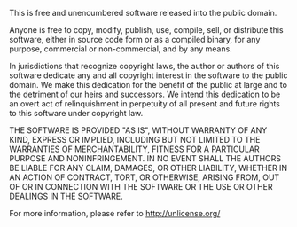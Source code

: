 This is free and unencumbered software released into the public domain.

Anyone is free to copy, modify, publish, use, compile, sell, or distribute this software, 
either in source code form or as a compiled binary, for any purpose, commercial or non-commercial, 
and by any means.

In jurisdictions that recognize copyright laws, the author or authors of this software 
dedicate any and all copyright interest in the software to the public domain. 
We make this dedication for the benefit of the public at large and to the detriment 
of our heirs and successors. We intend this dedication to be an overt act of relinquishment 
in perpetuity of all present and future rights to this software under copyright law.

THE SOFTWARE IS PROVIDED "AS IS", WITHOUT WARRANTY OF ANY KIND, EXPRESS OR IMPLIED, 
INCLUDING BUT NOT LIMITED TO THE WARRANTIES OF MERCHANTABILITY, FITNESS FOR A PARTICULAR PURPOSE 
AND NONINFRINGEMENT. IN NO EVENT SHALL THE AUTHORS BE LIABLE FOR ANY CLAIM, DAMAGES, 
OR OTHER LIABILITY, WHETHER IN AN ACTION OF CONTRACT, TORT, OR OTHERWISE, ARISING FROM, 
OUT OF OR IN CONNECTION WITH THE SOFTWARE OR THE USE OR OTHER DEALINGS IN THE SOFTWARE.

For more information, please refer to <http://unlicense.org/>
